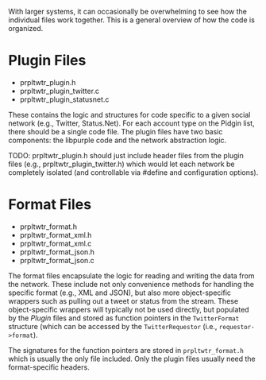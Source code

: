 With larger systems, it can occasionally be overwhelming to see how the individual files work together. This is a general overview of how the code is organized.

# Plugin Files

* prpltwtr_plugin.h
* prpltwtr_plugin_twitter.c
* prpltwtr_plugin_statusnet.c

These contains the logic and structures for code specific to a given social network (e.g., Twitter, Status.Net). For each account type on the Pidgin list, there should be a single code file. The plugin files have two basic components: the libpurple code and the network abstraction logic.

TODO: prpltwtr_plugin.h should just include header files from the plugin files (e.g., prpltwtr_plugin_twitter.h) which would let each network be completely isolated (and controllable via #define and configuration options).

# Format Files

* prpltwtr_format.h
* prpltwtr_format_xml.h
* prpltwtr_format_xml.c
* prpltwtr_format_json.h
* prpltwtr_format_json.c

The format files encapsulate the logic for reading and writing the data from the network. These include not only convenience methods for handling the specific format (e.g., XML and JSON), but also more object-specific wrappers such as pulling out a tweet or status from the stream. These object-specific wrappers will typically not be used directly, but populated by the *Plugin* files and stored as function pointers in the `TwitterFormat` structure (which can be accessed by the `TwitterRequestor` (i.e., `requestor->format`).

The signatures for the function pointers are stored in `prpltwtr_format.h` which is usually the only file included. Only the plugin files usually need the format-specific headers.
